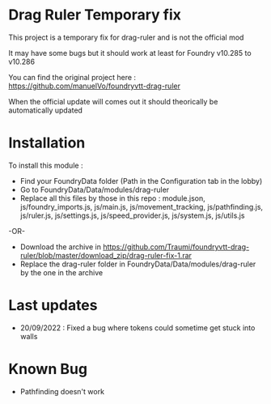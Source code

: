 # Drag Ruler Temporary fix
This project is a temporary fix for drag-ruler and is not the official mod

It may have some bugs but it should work at least for Foundry v10.285 to v10.286

You can find the original project here : https://github.com/manuelVo/foundryvtt-drag-ruler

When the official update will comes out it should theorically be automatically updated

# Installation

To install this module :

- Find your FoundryData folder (Path in the Configuration tab in the lobby)
- Go to FoundryData/Data/modules/drag-ruler
- Replace all this files by those in this repo : module.json, js/foundry_imports.js, js/main.js, js/movement_tracking, js/pathfinding.js, js/ruler.js, js/settings.js, js/speed_provider.js, js/system.js, js/utils.js

-OR-

- Download the archive in https://github.com/Traumi/foundryvtt-drag-ruler/blob/master/download_zip/drag-ruler-fix-1.rar
- Replace the drag-ruler folder in FoundryData/Data/modules/drag-ruler by the one in the archive

# Last updates

- 20/09/2022 : Fixed a bug where tokens could sometime get stuck into walls

# Known Bug

- Pathfinding doesn't work